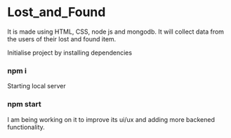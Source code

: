 # Lost_and_Found

It is made using HTML, CSS, node js and mongodb. It will collect data from the users of their lost and found item.

Initialise project by installing dependencies

### npm i

Starting local server

### npm start


I am being working on it to improve its ui/ux and adding more backened functionality.
